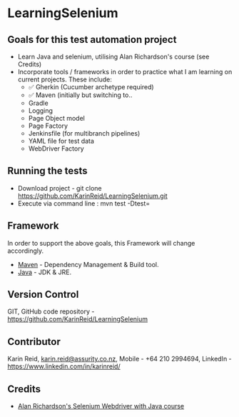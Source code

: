 # LearningSelenium

## Goals for this test automation project

* Learn Java and selenium, utilising Alan Richardson's course (see Credits)
* Incorporate tools / frameworks in order to practice what I am learning on current projects. These include:
    -   &#9989; Gherkin (Cucumber archetype required)
    -   &#9989; Maven (initially but switching to..
    -   Gradle
    -   Logging
    -   Page Object model
    -   Page Factory
    -   Jenkinsfile (for multibranch pipelines)
    -   YAML file for test data
    -   WebDriver Factory

## Running the tests

* Download project - git clone https://github.com/KarinReid/LearningSelenium.git
* Execute via command line : mvn test -Dtest=<insertTestName>

## Framework

In order to support the above goals, this Framework will change accordingly.
* [Maven](https://maven.apache.org/) - Dependency Management & Build tool.
* [Java](https://docs.oracle.com/javase/8/docs/technotes/guides/install/install_overview.html) - JDK & JRE.

## Version Control

GIT, GitHub code repository - https://github.com/KarinReid/LearningSelenium

## Contributor

Karin Reid,
karin.reid@assurity.co.nz,
Mobile - +64 210 2994694,
LinkedIn - https://www.linkedin.com/in/karinreid/

## Credits
* [Alan Richardson's Selenium Webdriver with Java course](https://compendiumdev.zenler.com/courses/selenium-2-webdriver-basics-with-java)
